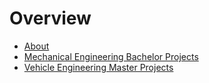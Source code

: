 # Overview
* [About](./about.md)
* [Mechanical Engineering Bachelor Projects](./bachelor/bachelor.md)
* [Vehicle Engineering Master Projects](./master/master.md)
